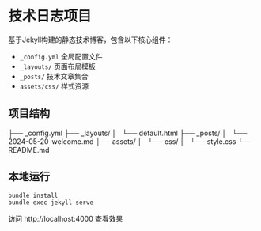 # 技术日志项目

基于Jekyll构建的静态技术博客，包含以下核心组件：

- `_config.yml` 全局配置文件
- `_layouts/` 页面布局模板
- `_posts/` 技术文章集合
- `assets/css/` 样式资源

## 项目结构
├── _config.yml
├── _layouts/
│   └── default.html
├── _posts/
│   └── 2024-05-20-welcome.md
├── assets/
│   └── css/
│       └── style.css
└── README.md

## 本地运行
```bash
bundle install
bundle exec jekyll serve
```
访问 http://localhost:4000 查看效果